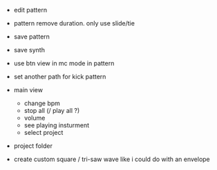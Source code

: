 - edit pattern
- pattern remove duration. only use slide/tie
- save pattern
- save synth

- use btn view in mc mode in pattern

- set another path for kick pattern

- main view
    - change bpm
    - stop all (/ play all ?)
    - volume
    - see playing insturment
    - select project
    
- project folder

- create custom square / tri-saw wave like i could do with an envelope
